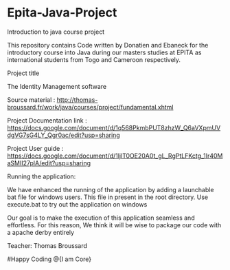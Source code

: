 # Epita-Java-Project
Introduction to java course project

This repository contains Code written by Donatien and Ebaneck for the introductory course into Java during our masters studies at EPITA 
as international students from Togo and Cameroon respectively.

Project title

The Identity Management software


Source material : http://thomas-broussard.fr/work/java/courses/project/fundamental.xhtml

Project Documentation link : https://docs.google.com/document/d/1q568PkmbPUT8zhzW_Q6aVXpmUVdgVG7sG4LY_Qgr0ac/edit?usp=sharing

Project User guide : https://docs.google.com/document/d/1ljlT0OE20A0t_gL_RgPtLFKctg_1Ir40MaSMII27plA/edit?usp=sharing

Running the application:

We have enhanced the running of the application by adding a launchable bat file for windows users. This file in present in the root
directory.  Use execute.bat to try out the application on windows

Our goal is to make the execution of this application seamless and effortless. For this reason, We think it will be wise to package our code with a apache derby entirely



Teacher: Thomas Broussard


#Happy Coding                    @{I am Core}
